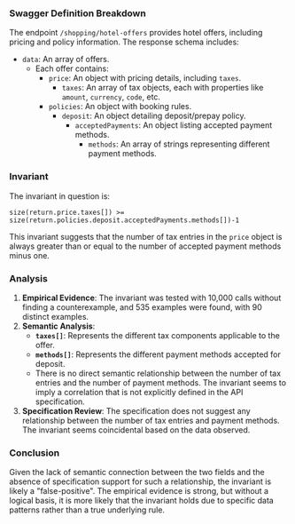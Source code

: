 ### Swagger Definition Breakdown

The endpoint `/shopping/hotel-offers` provides hotel offers, including pricing and policy information. The response schema includes:
- `data`: An array of offers.
  - Each offer contains:
    - `price`: An object with pricing details, including `taxes`.
      - `taxes`: An array of tax objects, each with properties like `amount`, `currency`, `code`, etc.
    - `policies`: An object with booking rules.
      - `deposit`: An object detailing deposit/prepay policy.
        - `acceptedPayments`: An object listing accepted payment methods.
          - `methods`: An array of strings representing different payment methods.

### Invariant

The invariant in question is:

`size(return.price.taxes[]) >= size(return.policies.deposit.acceptedPayments.methods[])-1`

This invariant suggests that the number of tax entries in the `price` object is always greater than or equal to the number of accepted payment methods minus one.

### Analysis

1. **Empirical Evidence**: The invariant was tested with 10,000 calls without finding a counterexample, and 535 examples were found, with 90 distinct examples.
2. **Semantic Analysis**:
   - **`taxes[]`**: Represents the different tax components applicable to the offer.
   - **`methods[]`**: Represents the different payment methods accepted for deposit.
   - There is no direct semantic relationship between the number of tax entries and the number of payment methods. The invariant seems to imply a correlation that is not explicitly defined in the API specification.
3. **Specification Review**: The specification does not suggest any relationship between the number of tax entries and payment methods. The invariant seems coincidental based on the data observed.

### Conclusion

Given the lack of semantic connection between the two fields and the absence of specification support for such a relationship, the invariant is likely a "false-positive". The empirical evidence is strong, but without a logical basis, it is more likely that the invariant holds due to specific data patterns rather than a true underlying rule.
